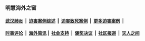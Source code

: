 
### 明慧海外之窗

####  [武汉肺炎](indexes/365.md?t=05120502) &nbsp;|&nbsp;  [迫害案例综述](indexes/328.md?t=05120502) &nbsp;|&nbsp; [迫害致死案例](indexes/277.md?t=05120502)  &nbsp;|&nbsp; [更多迫害案例](indexes/81.md?t=05120502)  &nbsp;|&nbsp; 
####  [时事评论](indexes/19.md?t=05120502) &nbsp;|&nbsp; [海外简讯](indexes/245.md?t=05120502)&nbsp;|&nbsp;  [社会支持](indexes/140.md?t=05120502) &nbsp;|&nbsp; [褒奖决议](indexes/282.md?t=05120502) &nbsp;|&nbsp; [社区报道](indexes/91.md?t=05120502)  &nbsp;|&nbsp; [天人之间](indexes/78.md?t=05120502) 

